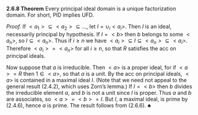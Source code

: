 **2.6.8 Theorem** Every principal ideal domain is a unique factorization domain. For short, PID implies UFD.

*Proof.* If $<a_1> \subseteq <a_2> \subseteq \ldots$, let $I = \cup_i <a_i>$. Then $I$ is an ideal, necessarily principal by hypothesis. If $I = <b>$ then $b$ belongs to some $<a_n>$, so $I \subseteq <a_n>$. Thus if $i \geq n$ we have $<a_i> \subseteq I \subseteq <a_n> \subseteq <a_i>$. Therefore $<a_i> = <a_n>$ for all $i \geq n$, so that $R$ satisfies the acc on principal ideals.

Now suppose that $a$ is irreducible. Then $<a>$ is a proper ideal, for if $<a> = R$ then $1 \in <a>$, so that $a$ is a unit. By the acc on principal ideals, $<a>$ is contained in a maximal ideal $I$. (Note that we need not appeal to the general result (2.4.2), which uses Zorn’s lemma.) If $I = <b>$ then $b$ divides the irreducible element $a$, and $b$ is not a unit since $I$ is proper. Thus $a$ and $b$ are associates, so $<a> = <b> = I$. But $I$, a maximal ideal, is prime by (2.4.6), hence $a$ is prime. The result follows from (2.6.6). ♣